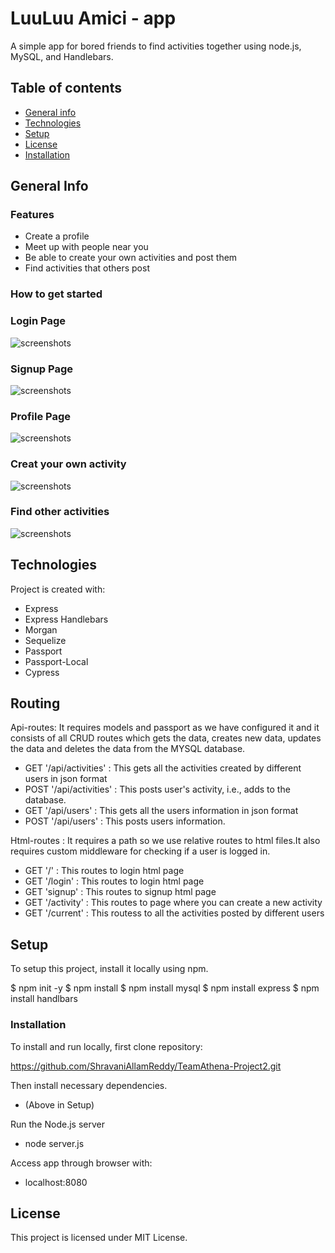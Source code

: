 # LuuLuu Amici - app
A simple app for bored friends to find activities together using node.js, MySQL, and Handlebars.

## Table of contents
* [General info](#general-info)
* [Technologies](#technologies)
* [Setup](#setup)
* [License](#license)
* [Installation](#installation)

## General Info
### Features
- Create a profile
- Meet up with people near you
- Be able to create your own activities and post them
- Find activities that others post

### How to get started

### Login Page
![screenshots](./screenshots/screenshot1.png)

### Signup Page
![screenshots](./screenshots/screenshot2.png)

### Profile Page
![screenshots](./screenshots/screenshot3.png)

### Creat your own activity
![screenshots](./screenshots/screenshot4.png)

### Find other activities
![screenshots](./screenshots/screenshot5.png)


## Technologies
Project is created with:
- Express
- Express Handlebars
- Morgan
- Sequelize
- Passport
- Passport-Local
- Cypress
 
## Routing

Api-routes: It  requires models and passport as we have configured it and it consists of all CRUD routes which gets the data, creates new data, updates the data and deletes the  data from the MYSQL database.


* GET  '/api/activities' : This gets all the activities created by different users in json format
* POST '/api/activities' : This posts user's activity, i.e., adds to the database.
* GET '/api/users' : This gets all the users information in json format
* POST '/api/users' : This posts users information.


Html-routes : It requires a path so we use relative routes to html files.It also requires custom middleware for checking if a user is logged in.

* GET '/' : This routes to login html page
* GET '/login' : This routes to login html page 
* GET 'signup' : This routes to signup html page
* GET '/activity' : This routes to page where you can create a new activity
* GET '/current' : This routess to all the activities posted by different users


## Setup
To setup this project, install it locally using npm.

$ npm init -y 
$ npm install
$ npm install mysql
$ npm install express
$ npm install handlbars

### Installation
To install and run locally, first clone repository:

https://github.com/ShravaniAllamReddy/TeamAthena-Project2.git

Then install necessary dependencies.

- (Above in Setup)

Run the Node.js server

- node server.js

Access app through browser with:

- localhost:8080

## License
This project is licensed under MIT License.
